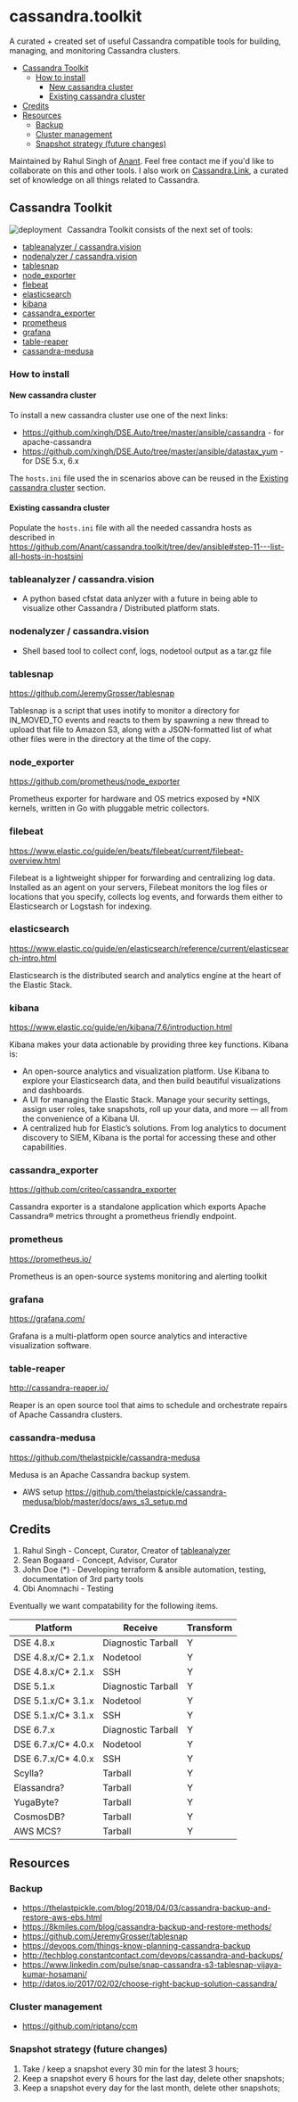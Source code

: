 # cassandra.toolkit

A curated + created set of useful Cassandra compatible tools for building, managing, and monitoring Cassandra clusters.

- [Cassandra Toolkit](#cassandra-toolkit)
    - [How to install](#how-to-install)
        - [New cassandra cluster](#new-cassandra-cluster)
        - [Existing cassandra cluster](#existing-cassandra-cluster)
- [Credits](#credits)
- [Resources](#resources)
    - [Backup](#backup)
    - [Cluster management](#cluster-management)
    - [Snapshot strategy (future changes)](#snapshot-strategy-future-changes)

Maintained by Rahul Singh of [Anant](http://anant.us). Feel free contact me if you'd like to collaborate on this and other tools. I also work on [Cassandra.Link](http://cassandra.link), a curated set of knowledge on all things related to Cassandra.

## Cassandra Toolkit
<img src="https://github.com/Anant/cassandra.toolkit/blob/dev/deployment.png"
     alt="deployment"
     style="float: left; margin-right: 10px;" />

Cassandra Toolkit consists of the next set of tools:

- [tableanalyzer / cassandra.vision](#tableanalyzer--cassandravision)
- [nodenalyzer / cassandra.vision](#nodenalyzer--cassandravision)
- [tablesnap](#tablesnap)
- [node_exporter](#node_exporter)
- [flebeat](#flebeat)
- [elasticsearch](#elasticsearch)
- [kibana](#kibana)
- [cassandra_exporter](#cassandra_exporter)
- [prometheus](#prometheus)
- [grafana](#grafana)
- [table-reaper](#table-reaper)
- [cassandra-medusa](#cassandra-medusa)

### How to install

#### New cassandra cluster
To install a new cassandra cluster use one of the next links:
- https://github.com/xingh/DSE.Auto/tree/master/ansible/cassandra - for apache-cassandra
- https://github.com/xingh/DSE.Auto/tree/master/ansible/datastax_yum - for DSE 5.x, 6.x

The `hosts.ini` file used the in scenarios above can be reused in the [Existing cassandra cluster](#existing-cassandra-cluster) section.

#### Existing cassandra cluster

Populate the `hosts.ini` file with all the needed cassandra hosts as described in https://github.com/Anant/cassandra.toolkit/tree/dev/ansible#step-11---list-all-hosts-in-hostsini 

### tableanalyzer / cassandra.vision

- A python based cfstat data anlyzer with a future in being able to visualize other Cassandra / Distributed platform stats.

### nodenalyzer / cassandra.vision

- Shell based tool to collect conf, logs, nodetool output as a tar.gz file

### tablesnap

https://github.com/JeremyGrosser/tablesnap

Tablesnap is a script that uses inotify to monitor a directory for IN_MOVED_TO events and reacts to them by spawning a new thread to upload that file to Amazon S3, along with a JSON-formatted list of what other files were in the directory at the time of the copy.

### node_exporter

https://github.com/prometheus/node_exporter

Prometheus exporter for hardware and OS metrics exposed by *NIX kernels, written in Go with pluggable metric collectors.

### filebeat
https://www.elastic.co/guide/en/beats/filebeat/current/filebeat-overview.html

Filebeat is a lightweight shipper for forwarding and centralizing log data. Installed as an agent on your servers, Filebeat monitors the log files or locations that you specify, collects log events, and forwards them either to Elasticsearch or Logstash for indexing.

### elasticsearch
https://www.elastic.co/guide/en/elasticsearch/reference/current/elasticsearch-intro.html

Elasticsearch is the distributed search and analytics engine at the heart of the Elastic Stack.

### kibana
https://www.elastic.co/guide/en/kibana/7.6/introduction.html

Kibana makes your data actionable by providing three key functions. Kibana is:

- An open-source analytics and visualization platform. Use Kibana to explore your Elasticsearch data, and then build beautiful visualizations and dashboards.
- A UI for managing the Elastic Stack. Manage your security settings, assign user roles, take snapshots, roll up your data, and more — all from the convenience of a Kibana UI.
- A centralized hub for Elastic’s solutions. From log analytics to document discovery to SIEM, Kibana is the portal for accessing these and other capabilities.


### cassandra_exporter
https://github.com/criteo/cassandra_exporter

Cassandra exporter is a standalone application which exports Apache Cassandra® metrics throught a prometheus friendly endpoint. 

### prometheus

https://prometheus.io/

Prometheus is an open-source systems monitoring and alerting toolkit

### grafana

https://grafana.com/

Grafana is a multi-platform open source analytics and interactive visualization software.

### table-reaper

http://cassandra-reaper.io/

Reaper is an open source tool that aims to schedule and orchestrate repairs of Apache Cassandra clusters.

### cassandra-medusa

https://github.com/thelastpickle/cassandra-medusa

Medusa is an Apache Cassandra backup system.

- AWS setup
https://github.com/thelastpickle/cassandra-medusa/blob/master/docs/aws_s3_setup.md

## Credits

1. Rahul Singh - Concept, Curator, Creator of [tableanalyzer](TableAnalyzer)
2. Sean Bogaard - Concept, Advisor, Curator
3. John Doe (*) - Developing terraform & ansible automation, testing, documentation of 3rd party tools
4. Obi Anomnachi - Testing

Eventually we want compatability for the following items.

| Platform            | Receive            | Transform |
| ------------------- | ------------------ | --------- |
| DSE 4.8.x           | Diagnostic Tarball | Y         |
| DSE 4.8.x/C\* 2.1.x | Nodetool           | Y         |
| DSE 4.8.x/C\* 2.1.x | SSH                | Y         |
| DSE 5.1.x           | Diagnostic Tarball | Y         |
| DSE 5.1.x/C\* 3.1.x | Nodetool           | Y         |
| DSE 5.1.x/C\* 3.1.x | SSH                | Y         |
| DSE 6.7.x           | Diagnostic Tarball | Y         |
| DSE 6.7.x/C\* 4.0.x | Nodetool           | Y         |
| DSE 6.7.x/C\* 4.0.x | SSH                | Y         |
| Scylla?             | Tarball            | Y         |
| Elassandra?         | Tarball            | Y         |
| YugaByte?           | Tarball            | Y         |
| CosmosDB?           | Tarball            | Y         |
| AWS MCS?            | Tarball            | Y         |

## Resources

### Backup

- https://thelastpickle.com/blog/2018/04/03/cassandra-backup-and-restore-aws-ebs.html
- https://8kmiles.com/blog/cassandra-backup-and-restore-methods/
- https://github.com/JeremyGrosser/tablesnap
- https://devops.com/things-know-planning-cassandra-backup
- http://techblog.constantcontact.com/devops/cassandra-and-backups/
- https://www.linkedin.com/pulse/snap-cassandra-s3-tablesnap-vijaya-kumar-hosamani/
- http://datos.io/2017/02/02/choose-right-backup-solution-cassandra/

### Cluster management

- https://github.com/riptano/ccm

### Snapshot strategy (future changes)

1. Take / keep a snapshot every 30 min for the latest 3 hours;
2. Keep a snapshot every 6 hours for the last day, delete other snapshots;
3. Keep a snapshot every day for the last month, delete other snapshots;
